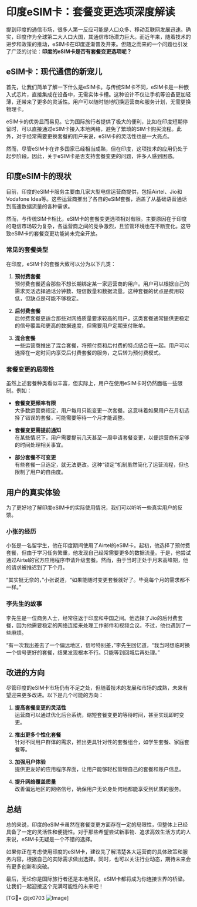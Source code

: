 # 印度eSIM卡：套餐变更选项深度解读

提到印度的通信市场，很多人第一反应可能是人口众多、移动互联网发展迅速。确实，印度作为全球第二大人口大国，其通信市场潜力巨大。而近年来，随着技术的进步和政策的推动，eSIM卡在印度逐渐普及开来。但随之而来的一个问题也引发了广泛的讨论：**印度的eSIM卡是否有套餐变更选项呢？**

## eSIM卡：现代通信的新宠儿

首先，让我们简单了解一下什么是eSIM卡。与传统SIM卡不同，eSIM卡是一种嵌入式芯片，直接集成在设备中，无需实体卡槽。这种设计不仅让手机等设备更加轻薄，还带来了更多的灵活性。用户可以随时随地切换运营商和服务计划，无需更换物理卡。

eSIM卡的优势显而易见。它为国际旅行者提供了极大的便利，比如在印度短期停留时，可以直接通过eSIM卡接入本地网络，避免了繁琐的SIM卡购买流程。此外，对于经常需要更换套餐的用户来说，eSIM卡的灵活性也是一大亮点。

然而，尽管eSIM卡在许多国家已经相当成熟，但在印度，这项技术的应用仍处于起步阶段。因此，关于eSIM卡是否支持套餐变更的问题，许多人感到困惑。

## 印度eSIM卡的现状

目前，印度的eSIM卡服务主要由几家大型电信运营商提供，包括Airtel、Jio和Vodafone Idea等。这些运营商推出了各自的eSIM套餐，涵盖了从基础语音通话到高速数据流量的各种需求。

然而，与传统SIM卡相比，eSIM卡的套餐变更选项相对有限。主要原因在于印度的电信市场较为复杂，各运营商之间的竞争激烈，且监管环境也在不断变化。这导致eSIM卡的套餐变更功能尚未完全开放。

### 常见的套餐类型

在印度，eSIM卡的套餐大致可以分为以下几类：

1. **预付费套餐**  
   预付费套餐适合那些不想长期绑定某一家运营商的用户。用户可以根据自己的需求灵活选择通话分钟数、短信数量和数据流量。这种套餐的优点是费用较低，但缺点是可能不够稳定。

2. **后付费套餐**  
   后付费套餐更适合那些对网络质量要求较高的用户。这类套餐通常提供更稳定的信号覆盖和更高的数据速度，但需要用户定期支付账单。

3. **混合套餐**  
   一些运营商推出了混合套餐，将预付费和后付费的特点结合在一起。用户可以选择在一定时间内享受后付费套餐的服务，之后转为预付费模式。

### 套餐变更的局限性

虽然上述套餐种类看似丰富，但实际上，用户在使用eSIM卡时仍然面临一些限制。例如：

- **套餐变更频率有限**  
  大多数运营商规定，用户每月只能变更一次套餐。这意味着如果用户在月初选择了错误的套餐，可能需要等待一个月才能调整。

- **套餐变更需提前通知**  
  在某些情况下，用户需要提前几天甚至一周申请套餐变更，以便运营商有足够的时间处理相关事宜。

- **部分套餐不可变更**  
  有些套餐一旦选定，就无法更改。这种“锁定”机制虽然简化了运营流程，但也限制了用户的自由度。

## 用户的真实体验

为了更好地了解印度eSIM卡的实际使用情况，我们可以听听一些真实用户的反馈。

### 小张的经历

小张是一名留学生，他在印度期间使用了Airtel的eSIM卡。起初，他选择了预付费套餐，但由于学习任务繁重，他发现自己经常需要更多的数据流量。于是，他尝试通过Airtel的官方应用程序申请升级套餐。然而，由于当时正处于月末高峰期，他的请求被推迟到了下个月。

“其实挺无奈的，”小张说道，“如果能随时变更套餐就好了。毕竟每个月的需求都不一样。”

### 李先生的故事

李先生是一位商务人士，经常往返于印度和中国之间。他选择了Jio的后付费套餐，因为他需要稳定的网络连接来处理工作邮件和视频会议。不过，他也遇到了一些麻烦。

“有一次我出差去了一个偏远地区，信号特别差，”李先生回忆道，“我当时想临时换一个信号更好的套餐，结果发现根本不行。只能等到回城后再处理。”

## 改进的方向

尽管印度的eSIM卡市场仍有不足之处，但随着技术的发展和市场的成熟，未来有望迎来更多改进。以下是几个可能的方向：

1. **提高套餐变更的灵活性**  
   运营商可以通过优化后台系统，缩短套餐变更的等待时间，甚至实现即时变更。

2. **推出更多个性化套餐**  
   针对不同用户群体的需求，推出更具针对性的套餐组合，如学生套餐、家庭套餐等。

3. **加强用户体验**  
   提供更友好的应用程序界面，让用户能够轻松管理自己的套餐和账户信息。

4. **提升网络覆盖质量**  
   改善偏远地区的网络信号，确保用户无论身处何地都能享受到优质的服务。

## 总结

总的来说，印度的eSIM卡虽然在套餐变更方面存在一定的局限性，但整体上已经具备了一定的灵活性和便捷性。对于那些希望尝试新事物、追求高效生活方式的人来说，eSIM卡无疑是一个不错的选择。

如果你正在考虑使用印度的eSIM卡，建议先了解清楚各大运营商的具体政策和服务内容，根据自己的实际需求做出选择。同时，也可以关注行业动态，期待未来会有更多创新和突破。

最后，无论你是国际旅行者还是本地居民，eSIM卡都将成为你连接世界的桥梁。让我们一起迎接这个充满可能性的未来吧！

[TG💪+ @jx0703 ![Image](https://github.com/user-attachments/assets/dbca1d08-cadb-493c-b0ec-ad6f7a83f270)]